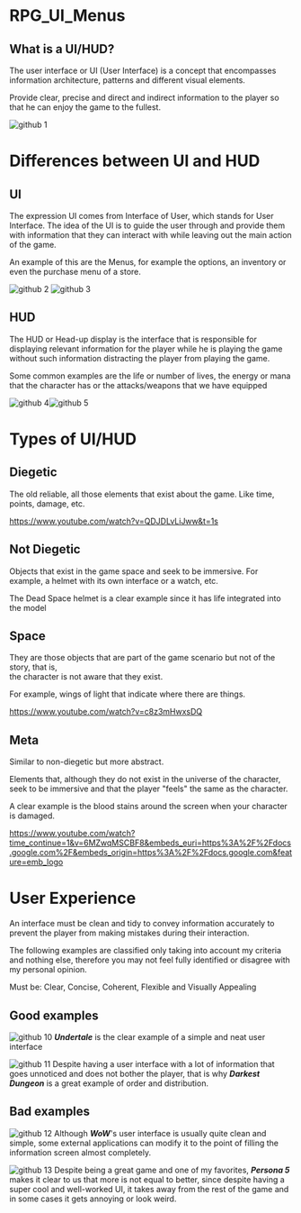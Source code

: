 # RPG_UI_Menus
## What is a UI/HUD?

The user interface or UI (User Interface) is a concept that encompasses information architecture, patterns and different visual elements.

Provide clear, precise and direct and indirect information to the player so that he can enjoy the game to the fullest.

![github 1](https://user-images.githubusercontent.com/99950345/223744802-a585a75e-b6bb-4b0b-8cbd-649268f35189.png)

# Differences between UI and HUD
## UI

The expression UI comes from Interface of User, which stands for User Interface. The idea of ​​the UI is to guide the user through and provide them with information that they can interact with while leaving out the main action of the game.

An example of this are the Menus, for example the options, an inventory or even the purchase menu of a store.

![github 2](https://user-images.githubusercontent.com/99950345/223746083-b1e87580-4e70-43e3-aaa7-a2322786df8b.png) ![github 3](https://user-images.githubusercontent.com/99950345/223746110-badc6e88-8946-44fe-9936-c53193dd6f4f.png)

## HUD

The HUD or Head-up display is the interface that is responsible for displaying relevant information for the player while he is playing the game without such information distracting the player from playing the game.

Some common examples are the life or number of lives, the energy or mana that the character has or the attacks/weapons that we have equipped

![github 4](https://user-images.githubusercontent.com/99950345/223746231-6aabbc3c-d793-4926-bfb2-1c547fbf0aa6.png)![github 5](https://user-images.githubusercontent.com/99950345/223746269-70e4f592-47e9-4715-87dc-f3782d9c10dc.png)

# Types of UI/HUD

## Diegetic

The old reliable, all those elements that exist about the game.
Like time, points, damage, etc.

https://www.youtube.com/watch?v=QDJDLvLiJww&t=1s

## Not Diegetic

Objects that exist in the game space and seek to be immersive.
For example, a helmet with its own interface or a watch, etc.
	
The Dead Space helmet is a clear example since it has life integrated into the model

## Space

They are those objects that are part of the game scenario but not of the story, that is,  
the character is not aware that they exist.

For example, wings of light that indicate where there are things.

https://www.youtube.com/watch?v=c8z3mHwxsDQ

## Meta

Similar to non-diegetic but more abstract.

Elements that, although they do not exist in the universe of the character, seek to be immersive and that the player "feels" the same as the character.

A clear example is the blood stains around the screen when your character is damaged.

https://www.youtube.com/watch?time_continue=1&v=6MZwqMSCBF8&embeds_euri=https%3A%2F%2Fdocs.google.com%2F&embeds_origin=https%3A%2F%2Fdocs.google.com&feature=emb_logo


# User Experience 

An interface must be clean and tidy to convey information accurately to prevent the player from making mistakes during their interaction.

The following examples are classified only
taking into account my criteria and nothing else,
therefore you may not feel
fully identified or disagree with my
personal opinion.

Must be: Clear, Concise, Coherent, Flexible and Visually Appealing

## Good examples

![github 10](https://user-images.githubusercontent.com/99950345/223749341-e8aae75a-6e59-492f-b90e-85e2229e66ea.png)
**_Undertale_** is the clear example of a simple and neat user interface

![github 11](https://user-images.githubusercontent.com/99950345/223749625-7196d81d-5c73-4f03-9f95-f1733449d0a7.png)
Despite having a user interface with a lot of information that goes unnoticed and does not bother the player, that is why **_Darkest Dungeon_** is a great example of order and distribution.

## Bad examples

![github 12](https://user-images.githubusercontent.com/99950345/223749842-55d93726-3184-427a-8f8a-f3776d360b28.png)
Although **_WoW_**'s user interface is usually quite clean and simple, some external applications can modify it to the point of filling the information screen almost completely.

![github 13](https://user-images.githubusercontent.com/99950345/223750124-996ae5f3-efe2-4b8d-af8f-86126c09727f.png)
Despite being a great game and one of my favorites, **_Persona 5_** makes it clear to us that more is not equal to better, since despite having a super cool and well-worked UI, it takes away from the rest of the game and in some cases it gets annoying or look weird.
